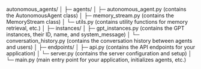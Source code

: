 autonomous_agents/
│
├─ agents/
│   ├─ autonomous_agent.py (contains the AutonomousAgent class)
│   ├─ memory_stream.py (contains the MemoryStream class)
│   └─ utils.py (contains utility functions for memory retrieval, etc.)
│
├─ instances/
│   ├─ gpt_instances.py (contains the GPT instances, their ID, name, and system_message)
│   └─ conversation_history.py (contains the conversation history between agents and users)
│
├─ endpoints/
│   ├─ api.py (contains the API endpoints for your application)
│   └─ server.py (contains the server configuration and setup)
│
└─ main.py (main entry point for your application, initializes agents, etc.)
